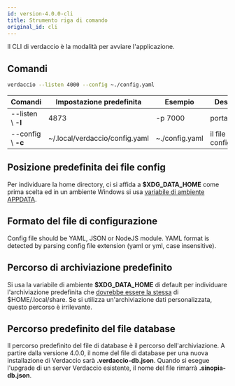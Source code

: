 ```yaml
---
id: version-4.0.0-cli
title: Strumento riga di comando
original_id: cli
---
```


Il CLI di verdaccio è la modalità per avviare l'applicazione.

## Comandi

```bash
verdaccio --listen 4000 --config ~./config.yaml
```

| Comandi            | Impostazione predefinita       | Esempio        | Descrizione               |
| ------------------ | ------------------------------ | -------------- | ------------------------- |
| --listen \ **-l** | 4873                           | -p 7000        | porta http                |
| --config \ **-c** | ~/.local/verdaccio/config.yaml | ~./config.yaml | il file di configurazione |

## Posizione predefinita dei file config

Per individuare la home directory, ci si affida a **$XDG_DATA_HOME** come prima scelta ed in un ambiente Windows si usa [variabile di ambiente APPDATA](https://www.howtogeek.com/318177/what-is-the-appdata-folder-in-windows/).

## Formato del file di configurazione

Config file should be YAML, JSON or NodeJS module. YAML format is detected by parsing config file extension (yaml or yml, case insensitive).

## Percorso di archiviazione predefinito

Si usa la variabile di ambiente **$XDG_DATA_HOME** di default per individuare l'archiviazione predefinita che [dovrebbe essere la stessa](https://askubuntu.com/questions/538526/is-home-local-share-the-default-value-for-xdg-data-home-in-ubuntu-14-04) di $HOME/.local/share. Se si utilizza un'archiviazione dati personalizzata, questo percorso è irrilevante.

## Percorso predefinito del file database

Il percorso predefinito del file di database è il percorso dell'archiviazione. A partire dalla versione 4.0.0, il nome del file di database per una nuova installazione di Verdaccio sarà **.verdaccio-db.json**. Quando si esegue l'upgrade di un server Verdaccio esistente, il nome del file rimarrà **.sinopia-db.json**.